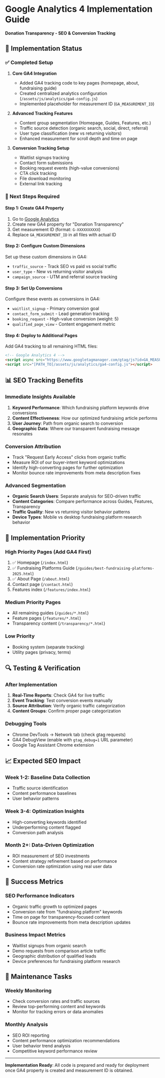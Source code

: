 # Google Analytics 4 Implementation Guide
**Donation Transparency - SEO & Conversion Tracking**

## 🎯 Implementation Status

### ✅ **Completed Setup**
1. **Core GA4 Integration**
   - Added GA4 tracking code to key pages (homepage, about, fundraising guide)
   - Created centralized analytics configuration (`/assets/js/analytics/ga4-config.js`)
   - Implemented placeholder for measurement ID (`GA_MEASUREMENT_ID`)

2. **Advanced Tracking Features**
   - Content group segmentation (Homepage, Guides, Features, etc.)
   - Traffic source detection (organic search, social, direct, referral)
   - User type classification (new vs returning visitors)
   - Enhanced measurement for scroll depth and time on page

3. **Conversion Tracking Setup**
   - Waitlist signups tracking
   - Contact form submissions
   - Booking request events (high-value conversions)
   - CTA click tracking
   - File download monitoring
   - External link tracking

### 🔧 **Next Steps Required**

#### **Step 1: Create GA4 Property**
1. Go to [Google Analytics](https://analytics.google.com/)
2. Create new GA4 property for "Donation Transparency"
3. Get measurement ID (format: `G-XXXXXXXXXX`)
4. Replace `GA_MEASUREMENT_ID` in all files with actual ID

#### **Step 2: Configure Custom Dimensions**
Set up these custom dimensions in GA4:
- `traffic_source` - Track SEO vs paid vs social traffic
- `user_type` - New vs returning visitor analysis  
- `campaign_source` - UTM and referral source tracking

#### **Step 3: Set Up Conversions**
Configure these events as conversions in GA4:
- `waitlist_signup` - Primary conversion goal
- `contact_form_submit` - Lead generation tracking
- `booking_request` - High-value conversion (weight: 5)
- `qualified_page_view` - Content engagement metric

#### **Step 4: Deploy to Additional Pages**
Add GA4 tracking to all remaining HTML files:
```html
<!-- Google Analytics 4 -->
<script async src="https://www.googletagmanager.com/gtag/js?id=GA_MEASUREMENT_ID"></script>
<script src="[PATH_TO]/assets/js/analytics/ga4-config.js"></script>
```

## 📊 **SEO Tracking Benefits**

### **Immediate Insights Available**
1. **Keyword Performance**: Which fundraising platform keywords drive conversions
2. **Content Effectiveness**: How our optimized fundraising article performs
3. **User Journey**: Path from organic search to conversion
4. **Geographic Data**: Where our transparent fundraising message resonates

### **Conversion Attribution** 
- Track "Request Early Access" clicks from organic traffic
- Measure ROI of our buyer-intent keyword optimizations
- Identify high-converting pages for further optimization
- Monitor bounce rate improvements from meta description fixes

### **Advanced Segmentation**
- **Organic Search Users**: Separate analysis for SEO-driven traffic
- **Content Categories**: Compare performance across Guides, Features, Transparency
- **Traffic Quality**: New vs returning visitor behavior patterns
- **Device Types**: Mobile vs desktop fundraising platform research behavior

## 🚀 **Implementation Priority**

### **High Priority Pages** (Add GA4 First)
1. ✅ Homepage (`/index.html`)
2. ✅ Fundraising Platforms Guide (`/guides/best-fundraising-platforms-2025.html`) 
3. ✅ About Page (`/about.html`)
4. Contact page (`/contact.html`)
5. Features index (`/features/index.html`)

### **Medium Priority Pages**
- All remaining guides (`/guides/*.html`)
- Feature pages (`/features/*.html`) 
- Transparency content (`/transparency/*.html`)

### **Low Priority**
- Booking system (separate tracking)
- Utility pages (privacy, terms)

## 🔍 **Testing & Verification**

### **After Implementation**
1. **Real-Time Reports**: Check GA4 for live traffic
2. **Event Tracking**: Test conversion events manually
3. **Source Attribution**: Verify organic traffic categorization
4. **Content Groups**: Confirm proper page categorization

### **Debugging Tools**
- Chrome DevTools → Network tab (check gtag requests)
- GA4 DebugView (enable with `gtag_debug=1` URL parameter)
- Google Tag Assistant Chrome extension

## 📈 **Expected SEO Impact**

### **Week 1-2**: Baseline Data Collection
- Traffic source identification
- Content performance baselines
- User behavior patterns

### **Week 3-4**: Optimization Insights  
- High-converting keywords identified
- Underperforming content flagged
- Conversion path analysis

### **Month 2+**: Data-Driven Optimization
- ROI measurement of SEO investments
- Content strategy refinement based on performance
- Conversion rate optimization using real user data

## 🎯 **Success Metrics**

### **SEO Performance Indicators**
- Organic traffic growth to optimized pages
- Conversion rate from "fundraising platform" keywords
- Time on page for transparency-focused content
- Bounce rate improvements from meta description updates

### **Business Impact Metrics**
- Waitlist signups from organic search
- Demo requests from comparison article traffic
- Geographic distribution of qualified leads
- Device preferences for fundraising platform research

## 📝 **Maintenance Tasks**

### **Weekly Monitoring**
- Check conversion rates and traffic sources
- Review top-performing content and keywords  
- Monitor for tracking errors or data anomalies

### **Monthly Analysis**
- SEO ROI reporting
- Content performance optimization recommendations
- User behavior trend analysis
- Competitive keyword performance review

---

**Implementation Ready**: All code is prepared and ready for deployment once GA4 property is created and measurement ID is obtained.